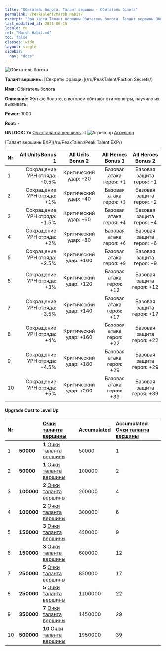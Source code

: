 ```yaml
---
title: "Обитатель болота. Талант вершины - Обитатель болота"
permalink: /PeakTalent/Marsh Habit/
excerpt: "Эра хаоса Талант вершины Обитатель болота. Талант вершины Обитатель болота. Обитатель болота"
last_modified_at: 2021-06-15
locale: ru
ref: "Marsh Habit.md"
toc: false
classes: wide
layout: single
sidebar:
  nav: "docs"
---
```


  ![Обитатель болота](/images/pt/talent_3005.png)

  **Талант вершины:** [Секреты фракции](/ru/PeakTalent/Faction Secrets/)

  **Имя:** Обитатель болота

  **Описание:** Жуткое болото, в котором обитают эти монстры, научило их выживать.

  **Power:** 1000

  **Root:** -

  **UNLOCK: 7x** [Очки таланта вершины](/ItemsRU/con_934/) at ![Агрессор](/images/pt/talent_3004.png) [Агрессор](/ru/PeakTalent/Aggressor/)

  [Талант вершины EXP](/ru/PeakTalent/Peak Talent EXP/)

  | Nr | All Units Bonus 1 | All Units Bonus 2 | All Heroes Bonus 1 | All Heroes Bonus 2 |
  |:---|--------------:|:-------------:|:-------------:|:-------------:|
  | 1 | Сокращение УРН отряда: +0.5% | Критический удар: +20 | Базовая атака героя: +1 | Базовая защита героя: +1 |
  | 2 | Сокращение УРН отряда: +1% | Критический удар: +40 | Базовая атака героя: +2 | Базовая защита героя: +2 |
  | 3 | Сокращение УРН отряда: +1.5% | Критический удар: +60 | Базовая атака героя: +4 | Базовая защита героя: +4 |
  | 4 | Сокращение УРН отряда: +2% | Критический удар: +80 | Базовая атака героя: +6 | Базовая защита героя: +6 |
  | 5 | Сокращение УРН отряда: +2.5% | Критический удар: +100 | Базовая атака героя: +9 | Базовая защита героя: +9 |
  | 6 | Сокращение УРН отряда: +3% | Критический удар: +120 | Базовая атака героя: +12 | Базовая защита героя: +12 |
  | 7 | Сокращение УРН отряда: +3.5% | Критический удар: +140 | Базовая атака героя: +17 | Базовая защита героя: +17 |
  | 8 | Сокращение УРН отряда: +4% | Критический удар: +160 | Базовая атака героя: +22 | Базовая защита героя: +22 |
  | 9 | Сокращение УРН отряда: +4.5% | Критический удар: +180 | Базовая атака героя: +29 | Базовая защита героя: +29 |
  | 10 | Сокращение УРН отряда: +5% | Критический удар: +200 | Базовая атака героя: +39 | Базовая защита героя: +39 |


#### Upgrade Cost to Level Up

  | Nr | <i class="fas fa-coins"/> | [Очки таланта вершины](/ItemsRU/con_934/) | Accumulated <i class="fas fa-coins"/> | Accumulated [Очки таланта вершины](/ItemsRU/con_934/) |
  |:---|:--------------|:-------------|:-------------|:-------------|
  | 1 | **50000** | **1** [Очки таланта вершины](/ItemsRU/con_934/) | 50000 | 1 |
  | 2 | **50000** | **1** [Очки таланта вершины](/ItemsRU/con_934/) | 100000 | 2 |
  | 3 | **100000** | **2** [Очки таланта вершины](/ItemsRU/con_934/) | 200000 | 4 |
  | 4 | **100000** | **2** [Очки таланта вершины](/ItemsRU/con_934/) | 300000 | 6 |
  | 5 | **150000** | **3** [Очки таланта вершины](/ItemsRU/con_934/) | 450000 | 9 |
  | 6 | **150000** | **3** [Очки таланта вершины](/ItemsRU/con_934/) | 600000 | 12 |
  | 7 | **250000** | **5** [Очки таланта вершины](/ItemsRU/con_934/) | 850000 | 17 |
  | 8 | **250000** | **5** [Очки таланта вершины](/ItemsRU/con_934/) | 1100000 | 22 |
  | 9 | **350000** | **7** [Очки таланта вершины](/ItemsRU/con_934/) | 1450000 | 29 |
  | 10 | **500000** | **10** [Очки таланта вершины](/ItemsRU/con_934/) | 1950000 | 39 |
